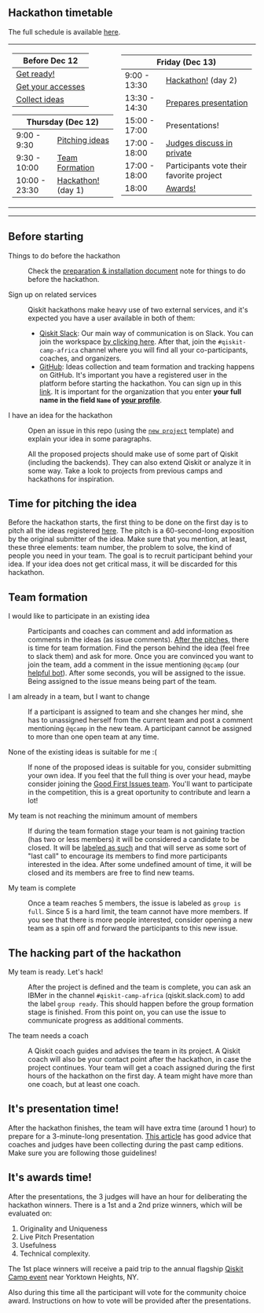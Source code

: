## Hackathon timetable

The full schedule is available [here](https://community.qiskit.org/events/africa/). 

<table>
<tr><td>
<table>
<thead>
<tr>
<th>Before Dec 12</th>
</tr>
</thead>
<tbody>
    <tr><td><a href="#things-to-do-before-the-hackathon">Get ready!</a></td></tr>
    <tr><td><a href="#signups">Get your accesses</a></td></tr>
    <tr><td><a href="#collect">Collect ideas</a></td></tr>
</tbody>
</table>
<table>
<thead>
<tr>
<th colspan="2">Thursday (Dec 12)</th>
</tr>
</thead>
<tbody>
    <tr><td>9:00 - 9:30</td> <td><a href="#time-for-pitching-the-idea">Pitching ideas</a></td></tr>
    <tr><td>9:30 - 10:00</td><td><a href="#team-formation">Team Formation</a></td></tr>
    <tr><td>10:00 - 23:30</td><td><a href="#the-hacking-part-of-the-hackathon">Hackathon!</a> (day 1)</td></tr>
</tbody>
</table>
</td><td>
<table>
<thead>
<tr>
<th colspan="2">Friday (Dec 13)</th>
</tr>
</thead>
<tbody>
    <tr><td>9:00 - 13:30</td><td><a href="#the-hacking-part-of-the-hackathon">Hackathon!</a> (day 2)</td></tr>
    <tr><td>13:30 - 14:30</td><td><a href="#its-presentation-time"> Prepares presentation</a></td></tr>
    <tr><td>15:00 - 17:00</td><td>Presentations!</td></tr>
    <tr><td>17:00 - 18:00</td><td><a href="#its-awards-time">Judges discuss in private</a></td></tr>
    <tr><td>17:00 - 18:00</td><td>Participants vote their favorite project</td></tr>
    <tr><td>18:00</td><td><a href="#its-awards-time">Awards!</a></td></tr>
</tbody>
</table>
</td></tr></table>

------

## Before starting

<dl>
    <dt name="things-to-do-before-the-hackathon">Things to do before the hackathon</dt>
    <dd>
      
Check the [preparation & installation document](preparation%26installation.md) note for things to do before the hackathon.

   <dt name="signups">Sign up on related services</dt>
   <dd>
      
Qiskit hackathons make heavy use of two external services, and it's expected you have a user available in both of them:

 - [Qiskit Slack](https://qiskit.slack.com): Our main way of communication is on Slack. You can join the workspace
[by clicking here](https://join.slack.com/t/qiskit/shared_invite/enQtNjQ5OTc5ODM1ODYyLTc2YWJhOWViZDA2OWI5N2EyMjIxN2YwODM5MWQyN2Q3MjczOGRlMDU4MzMxMWE5MzZjMzEzYzM3MmJiMzU5MzU). After that, join the `#qiskit-camp-africa` channel where you will find all your co-participants, coaches, and organizers.
 - [GitHub](https://github.com/): Ideas collection and team formation and tracking happens on GitHub. It's important you have a registered user in the platform before starting the hackathon. You can sign up in this [link](https://github.com/join). It is important for the organization that you enter **your full name in the field `Name` of [your profile](https://github.com/settings/profile)**.

</dd>

</dd>
    <dt name="collect">I have an idea for the hackathon</dt>
    <dd>
        
Open an issue in this repo (using the [`new project`](https://github.com/qiskit-community/qiskit-camp-africa-19/issues/new?assignees=&labels=members+wanted&template=new-project-template.md&title=Project+name) template) and explain your idea in some paragraphs.

All the proposed projects should make use of some part of Qiskit (including the backends). They can also extend Qiskit or analyze it in some way. Take a look to projects from previous camps and hackathons for inspiration.

</dd>

## Time for pitching the idea

Before the hackathon starts, the first thing to be done on the first day is to pitch all the ideas registered [here](https://github.com/qiskit-community/qiskit-camp-africa-19/issues). The pitch is a 60-second-long exposition  by the original submitter of the idea. Make sure that you mention, at least, these three elements: team number, the problem to solve, the kind of people you need in your team. The goal is to recruit participant behind your idea. If your idea does not get critical mass, it will be discarded for this hackathon. 

## Team formation

<dl>
    <dt name="participate">I would like to participate in an existing idea</dt>
    <dd>

Participants and coaches can comment and add information as comments in the ideas (as issue comments). [After the pitches](#time-for-pitching-the-idea), there is time for team formation. Find the person behind the idea (feel free to slack them) and ask for more. Once you are convinced you want to join the team, add a comment in the issue mentioning `@qcamp` (our [helpful bot](https://github.com/qcamp)). After some seconds, you will be assigned to the issue. Being assigned to the issue means being part of the team.

</dd>
    <dt name="reassign">I am already in a team, but I want to change</dt>
    <dd>

If a participant is assigned to team and she changes her mind, she has to unassigned herself from the current team and post a comment mentioning `@qcamp` in the new team. A participant cannot be assigned to more than one open team at any time.

</dd>
   <dt name="nothing">None of the existing ideas is suitable for me :(</dt>
<dd>

If none of the proposed ideas is suitable for you, consider submitting your own idea. If you feel that the full thing is over your head, maybe consider joining the [Good First Issues team](https://github.com/qiskit-community/qiskit-camp-africa-19/issues/1). You'll want to participate in the competition, this is a great oportunity to contribute and learn a lot!

</dd>
  <dt name="tokill">My team is not reaching the minimum amount of members</dt>
  <dd>

If during the team formation stage your team is not gaining traction (has two or less members) it will be considered a candidate to be closed. It will be [labeled as such](https://github.com/qiskit-community/qiskit-camp-africa-19/labels/candidate%20to%20be%20closed) and that will serve as some sort of "last call" to encourage its members to find more participants interested in the idea. After some undefined amount of time, it will be closed and its members are free to find new teams. 

</dd>
  <dt name="full">My team is complete</dt>  
  <dd>

Once a team reaches 5 members, the issue is labeled as `group is full`. Since 5 is a hard limit, the team cannot have more members. If you see that there is more people interested, consider opening a new team as a spin off and forward the participants to this new issue.

</dd>
</dl>

## The hacking part of the hackathon

<dl>
  <dt name="ready">My team is ready. Let's hack!</dt>  
  <dd>

After the project is defined and the team is complete, you can ask an IBMer in the channel `#qiskit-camp-africa` (qiskit.slack.com) to add the label `group ready`. This should happen before the group formation stage is finished. From this point on, you can use the issue to communicate progress as additional comments.

</dd>

<dt name="coach">The team needs a coach</dt>
<dd>
    
A Qiskit coach guides and advises the team in its project.
A Qiskit coach will also be your contact point after the hackathon, in case the project continues. Your team will get a coach assigned during the first hours of the hackathon on the first day. A team might have more than one coach, but at least one coach.

</dd></dl>

## It's presentation time!

After the hackathon finishes, the team will have extra time (around 1 hour) to prepare for a 3-minute-long presentation. [This article](TODO) has good advice that coaches and judges have been collecting during the past camp editions. Make sure you are following those guidelines!

## It's awards time!

After the presentations, the 3 judges will have an hour for deliberating the hackathon winners. There is a 1st and a 2nd prize winners, which will be evaluated on:
 1. Originality and Uniqueness
 2. Live Pitch Presentation
 3. Usefulness
 4. Technical complexity.


The 1st place winners will receive a paid trip to the annual flagship [Qiskit Camp event](https://medium.com/qiskit/qiskit-camp-2020-coming-next-march-7b8c39e5d42c) near Yorktown Heights, NY.

Also during this time all the participant will vote for the community choice award. Instructions on how to vote will be provided after the presentations.


